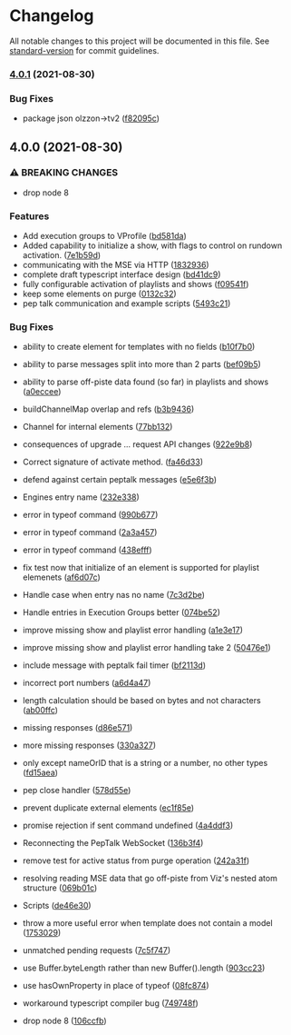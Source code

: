 # Changelog

All notable changes to this project will be documented in this file. See [standard-version](https://github.com/conventional-changelog/standard-version) for commit guidelines.

### [4.0.1](https://github.com/tv2/v-connection/compare/v4.0.0...v4.0.1) (2021-08-30)

### Bug Fixes

- package json olzzon->tv2 ([f82095c](https://github.com/tv2/v-connection/commit/f82095cef496811aec8813503d4aa91ba3565481))

## 4.0.0 (2021-08-30)

### ⚠ BREAKING CHANGES

- drop node 8

### Features

- Add execution groups to VProfile ([bd581da](https://github.com/olzzon/v-connection/commit/bd581da01ce80623dbfb3e46fb3176aca0f4267d))
- Added capability to initialize a show, with flags to control on rundown activation. ([7e1b59d](https://github.com/olzzon/v-connection/commit/7e1b59d681703641e1c4703d7dcbd974cfa519ca))
- communicating with the MSE via HTTP ([1832936](https://github.com/olzzon/v-connection/commit/1832936950a8cd7cfd92b3073a3fbe7afa389135))
- complete draft typescript interface design ([bd41dc9](https://github.com/olzzon/v-connection/commit/bd41dc9e668c19a644af0822de39c00f8c9f46d4))
- fully configurable activation of playlists and shows ([f09541f](https://github.com/olzzon/v-connection/commit/f09541f5a14c027f0b26725c3375dba29fd782c5))
- keep some elements on purge ([0132c32](https://github.com/olzzon/v-connection/commit/0132c328bbcaafadb71e057214481c497b466a3f))
- pep talk communication and example scripts ([5493c21](https://github.com/olzzon/v-connection/commit/5493c21ab1cc000b20fb5363034624dc289055ec))

### Bug Fixes

- ability to create element for templates with no fields ([b10f7b0](https://github.com/olzzon/v-connection/commit/b10f7b0d2bf281b3abd671eddd90e2248d5477a8))
- ability to parse messages split into more than 2 parts ([bef09b5](https://github.com/olzzon/v-connection/commit/bef09b58b1e579aaa62a792d23deed0db3b5207b))
- ability to parse off-piste data found (so far) in playlists and shows ([a0eccee](https://github.com/olzzon/v-connection/commit/a0ecceec41c62457b4c95d43008be4048933c9f0))
- buildChannelMap overlap and refs ([b3b9436](https://github.com/olzzon/v-connection/commit/b3b9436d720d4ef3b082836db7b62086885869ad))
- Channel for internal elements ([77bb132](https://github.com/olzzon/v-connection/commit/77bb132d7a6cea965426d947cf31679da3805e26))
- consequences of upgrade ... request API changes ([922e9b8](https://github.com/olzzon/v-connection/commit/922e9b89f7ea5cc447e3e26d6e85d1269083350c))
- Correct signature of activate method. ([fa46d33](https://github.com/olzzon/v-connection/commit/fa46d3324d129b4cd7bdbd19014dd8fd9d1e6682))
- defend against certain peptalk messages ([e5e6f3b](https://github.com/olzzon/v-connection/commit/e5e6f3b0971ad7ad1b484735585dc1480fa5801a))
- Engines entry name ([232e338](https://github.com/olzzon/v-connection/commit/232e33856787cf84caa768d280ad8a29a263f8e2))
- error in typeof command ([990b677](https://github.com/olzzon/v-connection/commit/990b677e20b5d0eb7756badcc714eb581c167bd2))
- error in typeof command ([2a3a457](https://github.com/olzzon/v-connection/commit/2a3a457c06d13c25e01c01bc67b9d94684c71d09))
- error in typeof command ([438efff](https://github.com/olzzon/v-connection/commit/438efff748121a8feb7583b2959f597d6a2278db))
- fix test now that initialize of an element is supported for playlist elemenets ([af6d07c](https://github.com/olzzon/v-connection/commit/af6d07c1d09d13bb34c8851a2caea4e5371c7e7b))
- Handle case when entry nas no name ([7c3d2be](https://github.com/olzzon/v-connection/commit/7c3d2bec0d2ac5eab1d143fa37b40559d7b26ddf))
- Handle entries in Execution Groups better ([074be52](https://github.com/olzzon/v-connection/commit/074be5252a8aa234eedefb6486f08005fafd255e))
- improve missing show and playlist error handling ([a1e3e17](https://github.com/olzzon/v-connection/commit/a1e3e1729505589178e846c271de2e72d4113230))
- improve missing show and playlist error handling take 2 ([50476e1](https://github.com/olzzon/v-connection/commit/50476e1a609fda86a0b59a21149c207cc1d5df03))
- include message with peptalk fail timer ([bf2113d](https://github.com/olzzon/v-connection/commit/bf2113dab9b860c60c6f9ecfac583184446da7b5))
- incorrect port numbers ([a6d4a47](https://github.com/olzzon/v-connection/commit/a6d4a47415035804909b0869d9b26f8cc183c574))
- length calculation should be based on bytes and not characters ([ab00ffc](https://github.com/olzzon/v-connection/commit/ab00ffcde5afb3a07b74f89449c3b44b2dc238ad))
- missing responses ([d86e571](https://github.com/olzzon/v-connection/commit/d86e57199298db61e86e869a8ac17d4fc58e4e36))
- more missing responses ([330a327](https://github.com/olzzon/v-connection/commit/330a3273213816f17a5d670cfd082a48d6cfcb79))
- only except nameOrID that is a string or a number, no other types ([fd15aea](https://github.com/olzzon/v-connection/commit/fd15aea65dc4f6cf3e7c6323b1d3412ca0f2b781))
- pep close handler ([578d55e](https://github.com/olzzon/v-connection/commit/578d55eeef8388c5e736db8de279f1e345adfba0))
- prevent duplicate external elements ([ec1f85e](https://github.com/olzzon/v-connection/commit/ec1f85e66673f5871748c785ed04c67efb30a373))
- promise rejection if sent command undefined ([4a4ddf3](https://github.com/olzzon/v-connection/commit/4a4ddf34b77046b2ac619c9fec2c5126087cccc4))
- Reconnecting the PepTalk WebSocket ([136b3f4](https://github.com/olzzon/v-connection/commit/136b3f477391697767ebe5d134fdd5506383661e))
- remove test for active status from purge operation ([242a31f](https://github.com/olzzon/v-connection/commit/242a31fb70746742ac6dc7a330e1e71d8979bfc2))
- resolving reading MSE data that go off-piste from Viz's nested atom structure ([069b01c](https://github.com/olzzon/v-connection/commit/069b01c46a479ecd58e069db538cc71276facb22))
- Scripts ([de46e30](https://github.com/olzzon/v-connection/commit/de46e30293445ed0713b4c7772f3ddd0a553e0b0))
- throw a more useful error when template does not contain a model ([1753029](https://github.com/olzzon/v-connection/commit/175302940f6ea6496d17567e83f419947c0289be))
- unmatched pending requests ([7c5f747](https://github.com/olzzon/v-connection/commit/7c5f747b98a52916d4de30414d1afffc367804f7))
- use Buffer.byteLength rather than new Buffer().length ([903cc23](https://github.com/olzzon/v-connection/commit/903cc236f493ed5608492ea609871cba80ce4e71))
- use hasOwnProperty in place of typeof ([08fc874](https://github.com/olzzon/v-connection/commit/08fc8748f084b2ee3a14058c44cf6dc591dd637a))
- workaround typescript compiler bug ([749748f](https://github.com/olzzon/v-connection/commit/749748f3364bf3e6ce81478ba7f739b2c9256922))

- drop node 8 ([106ccfb](https://github.com/olzzon/v-connection/commit/106ccfba428059766a50b74d06c1315b7c64e6d0))

